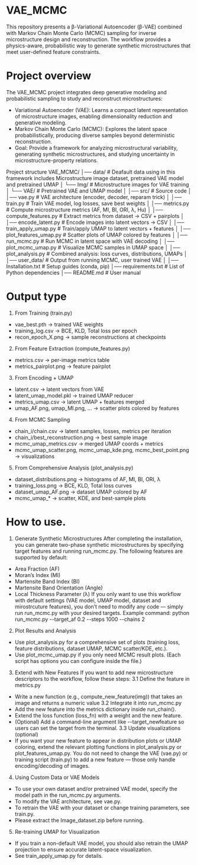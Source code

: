 # VAE_MCMC
This repository presents a β-Variational Autoencoder (β-VAE) combined with Markov Chain Monte Carlo (MCMC) sampling for inverse microstructure design and reconstruction. The workflow provides a physics-aware, probabilistic way to generate synthetic microstructures that meet user-defined feature constraints.

# Project overview
The VAE_MCMC project integrates deep generative modeling and probabilistic sampling to study and reconstruct microstructures:
  - Variational Autoencoder (VAE): Learns a compact latent representation of microstructure images, enabling dimensionality reduction and generative modeling.
  - Markov Chain Monte Carlo (MCMC): Explores the latent space probabilistically, producing diverse samples beyond deterministic reconstruction.
  - Goal: Provide a framework for analyzing microstructural variability, generating synthetic microstructures, and studying uncertainty in microstructure-property relations.

Project structure
VAE_MCMC/
│── data/                  # Deafault data using in this framework includes Microstructure image dataset, pretrained VAE model and pretrained UMAP 
│   └── Img/               # Microstructure images for VAE training
│   └── VAE/               # Pretrained VAE and UMAP model
│
│── src/                      # Source code
│   │── vae.py                # VAE architecture (encoder, decoder, reparam trick)
│   │── train.py              # Train VAE model, log losses, save best weights
│   │── metrics.py            # Compute microstructure metrics (AF, MI, BI, ORI, λ, Hu)
│   │── compute_features.py   # Extract metrics from dataset → CSV + pairplots
│   │── encode_latent.py      # Encode images into latent vectors → CSV
│   │── train_apply_umap.py   # Train/apply UMAP to latent vectors + features
│   │── plot_features_umap.py # Scatter plots of UMAP colored by features
│   │── run_mcmc.py           # Run MCMC in latent space with VAE decoding
│   │── plot_mcmc_umap.py     # Visualize MCMC samples in UMAP space
│   │── plot_analysis.py      # Combined analysis: loss curves, distributions, UMAPs
│ 
│── user_data/             # Output from running MCMC, user trained VAE
│ 
│── Installation.txt       # Setup guides (conda, pip)
│── requirements.txt       # List of Python dependencies
│── README.md              # User manual

# Output type
1. From Training (train.py)
  - vae_best.pth → trained VAE weights
  - training_log.csv → BCE, KLD, Total loss per epoch
  - recon_epoch_X.png → sample reconstructions at checkpoints
2. From Feature Extraction (compute_features.py)
  - metrics.csv → per-image metrics table
  - metrics_pairplot.png → feature pairplot
3. From Encoding + UMAP
  - latent.csv → latent vectors from VAE
  - latent_umap_model.pkl → trained UMAP reducer
  - metrics_umap.csv → latent UMAP + features merged
  - umap_AF.png, umap_MI.png, … → scatter plots colored by features
4. From MCMC Sampling
  - chain_i/chain.csv → latent samples, losses, metrics per iteration
  - chain_i/best_reconstruction.png → best sample image
  - mcmc_umap_metrics.csv → merged UMAP coords + metrics
  - mcmc_umap_scatter.png, mcmc_umap_kde.png, mcmc_best_point.png → visualizations
5. From Comprehensive Analysis (plot_analysis.py)
  - dataset_distributions.png → histograms of AF, MI, BI, ORI, λ
  - training_loss.png → BCE, KLD, Total loss curves
  - dataset_umap_AF.png → dataset UMAP colored by AF
  - mcmc_umap_* → scatter, KDE, and best-sample plots

# How to use.
1. Generate Synthetic Microstructures
After completing the installation, you can generate two-phase synthetic microstructures by specifying target features and running run_mcmc.py.
The following features are supported by default:
  - Area Fraction (AF)
  - Moran’s Index (MI)
  - Martensite Band Index (BI)
  - Martensite Band Orientation (Angle)
  - Local Thickness Parameter (λ)
If you only want to use this workflow with default settings (VAE model, UMAP model, dataset and mirostrcuture features), you don’t need to modify any code — simply run run_mcmc.py with your desired targets.
Example command: python run_mcmc.py --target_af 0.2 --steps 1000 --chains 2
2. Plot Results and Analysis
  - Use plot_analysis.py for a comprehensive set of plots (training loss, feature distributions, dataset UMAP, MCMC scatter/KDE, etc.).
  - Use plot_mcmc_umap.py if you only need MCMC result plots. (Each script has options you can configure inside the file.)
3. Extend with New Features
If you want to add new microstructure descriptors to the workflow, follow these steps:
  3.1 Define the feature in metrics.py
  - Write a new function (e.g., compute_new_feature(img)) that takes an image and returns a numeric value
  3.2 Integrate it into run_mcmc.py
  - Add the new feature into the metrics dictionary inside run_chain().
  - Extend the loss function (loss_fn) with a weight and the new feature.
  - (Optional) Add a command-line argument like --target_newfeature so users can set the target from the terminal.
  3.3 Update visualizations (optional)
  - If you want your new feature to appear in distribution plots or UMAP coloring, extend the relevant plotting functions in plot_analysis.py or plot_features_umap.py.
You do not need to change the VAE (vae.py) or training script (train.py) to add a new feature — those only handle encoding/decoding of images.
4. Using Custom Data or VAE Models
  - To use your own dataset and/or pretrained VAE model, specify the model path in the run_mcmc.py arguments.
  - To modify the VAE architecture, see vae.py.
  - To retrain the VAE with your dataset or change training parameters, see train.py.
  - Please extract the Image_dataset.zip before running. 
5. Re-training UMAP for Visualization
  - If you train a non-default VAE model, you should also retrain the UMAP projection to ensure accurate latent-space visualization.
  - See train_apply_umap.py for details.
